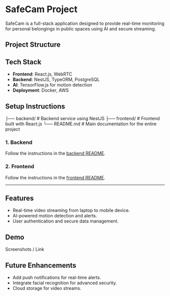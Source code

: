 # SafeCam Project

SafeCam is a full-stack application designed to provide real-time monitoring for personal belongings in public spaces using AI and secure streaming.

## Project Structure

## Tech Stack

- **Frontend**: React.js, WebRTC
- **Backend**: NestJS, TypeORM, PostgreSQL
- **AI**: TensorFlow.js for motion detection
- **Deployment**: Docker, AWS

## Setup Instructions

├── backend/ # Backend service using NestJS
├── frontend/ # Frontend built with React.js
└── README.md # Main documentation for the entire project

### 1. Backend

Follow the instructions in the [backend README](./backend/README.md).

### 2. Frontend

Follow the instructions in the [frontend README](./frontend/README.md).

---

## Features

- Real-time video streaming from laptop to mobile device.
- AI-powered motion detection and alerts.
- User authentication and secure data management.

## Demo

Screenshots / Link

## Future Enhancements

- Add push notifications for real-time alerts.
- Integrate facial recognition for advanced security.
- Cloud storage for video streams.

